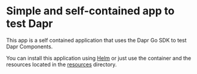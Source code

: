 # Simple and self-contained app to test Dapr 

This app is a self contained application that uses the Dapr Go SDK to test Dapr Components. 

You can install this application using [Helm](helm/README.md) or just use the container and the resources located in the [resources](resources/) directory. 

